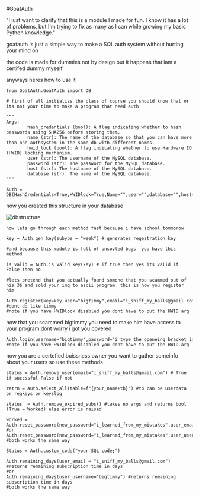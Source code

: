 #GoatAuth

"I just want to clarify that this is a module I made for fun. I know it has a lot of problems, but I'm trying to fix as many as I can while growing my basic Python knowledge."

goatauth is just a simple way to make a SQL auth system without hurting your mind on

the code is made for dummies not by design but it happens that iam a certifed dummy myself

anyways heres how to use it

```
from GoatAuth.GoatAuth import DB

# first of all initialize the class of course you should know that or its not your time to make a program that need auth

"""
Args:
        hash_credentials (bool): A flag indicating whether to hash passwords using SHA256 before storing them.
        name (str): The name of the database so that you can have more than one authsystem in the same db with different names.
        hwid_lock (bool): A flag indicating whether to use Hardware ID (HWID) locking mechanism.
        user (str): The username of the MySQL database.
        password (str): The password for the MySQL database.
        host (str): The hostname of the MySQL database.
        database (str): The name of the MySQL database.
"""

Auth = DB(HashCredentials=True,HWIDlock=True,Name="",user="",database="",host="",password='')

```
now you created this structure in your database 

![dbstructure](https://user-images.githubusercontent.com/113275720/221686970-7fb60536-d572-438e-b99e-eefa8a2ab24e.png)

```
now lets go through each method fast because i have school tommorow

key = Auth.gen_key(subype = "week") # generates regestration key 

#and because this module is full of unsovled bugs  you have this method 

is_valid = Auth.is_valid_key(key) # if true then yes its valid if False then no

#lets pretend that you actually found somone that you scammed out of his 3$ and sold your img to ascii program  this is how you register him

Auth.register(key=key,user="bigtimmy",email="i_sniff_my_balls@gmail.com",password="i_type_the_openeing_bracket_in_a_second_line",HWID="timmysHWID") #dont do like timmy 
#note if you have HWIDlock disabled you dont have to put the HWID arg
```
now that you scammed bigtimmy you need to make him have access to your program dont worry i got you covered

```
Auth.login(username="bigtimmy",password="i_type_the_openeing_bracket_in_a_second_line",HWID="timmysHWID") 
#note if you have HWIDlock disabled you dont have to put the HWID arg
```

now you are a certefied buissness owner you want to gather someinfo about your users so use these methods

```
status = Auth.remove_user(email="i_sniff_my_balls@gmail.com") # True if succssful False if not

retrn = Auth.select_all(table=f"{your_name+tb}") #tb can be userdata or regkeys or keyslog

status  = Auth.remove_expired_subs() #takes no args and returns bool (True = Worked) else error is raised

worked = Auth.reset_password(new_password="i_learned_from_my_mistakes",user_email="i_sniff_my_balls@gmail.com") 
#or 
Auth.reset_password(new_password="i_learned_from_my_mistakes",user_username="bigtimmy")
#both works the same way

Status = Auth.custom_code("your SQL code;")

Auth.remaining_days(user_email = "i_sniff_my_balls@gmail.com") #returns remaining subscription time in days
#or 
Auth.remaining_days(user_username="bigtimmy") #returns remaining subscription time in days
#both works the same way

```



